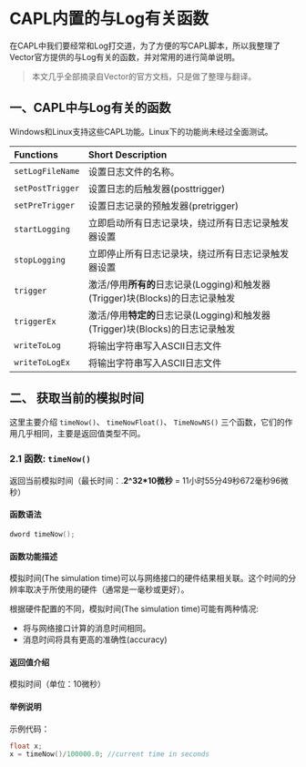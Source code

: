 # CAPL内置的与Log有关函数

在CAPL中我们要经常和Log打交道，为了方便的写CAPL脚本，所以我整理了Vector官方提供的与Log有关的函数，并对常用的进行简单说明。

>  本文几乎全部摘录自Vector的官方文档，只是做了整理与翻译。



## 一、CAPL中与Log有关的函数

Windows和Linux支持这些CAPL功能。Linux下的功能尚未经过全面测试。

| Functions        | Short Description                                            |
| :--------------- | :----------------------------------------------------------- |
| `setLogFileName` | 设置日志文件的名称。                                         |
| `setPostTrigger` | 设置日志的后触发器(posttrigger)                              |
| `setPreTrigger`  | 设置日志记录的预触发器(pretrigger)                           |
| `startLogging`   | 立即启动所有日志记录块，绕过所有日志记录触发器设置           |
| `stopLogging`    | 立即停止所有日志记录块，绕过所有日志记录触发器设置           |
| `trigger`        | 激活/停用**所有的**日志记录(Logging)和触发器(Trigger)块(Blocks)的日志记录触发 |
| `triggerEx`      | 激活/停用**特定的**日志记录(Logging)和触发器(Trigger)块(Blocks)的日志记录触发 |
| `writeToLog`     | 将输出字符串写入ASCII日志文件                                |
| `writeToLogEx`   | 将输出字符串写入ASCII日志文件                                |



## 二、 获取当前的模拟时间

这里主要介绍 `timeNow()`、 `timeNowFloat()`、 `TimeNowNS()` 三个函数，它们的作用几乎相同，主要是返回值类型不同。

### 2.1 函数:  `timeNow()`

返回当前模拟时间（最长时间：.**2^32*10微秒** = 11小时55分49秒672毫秒96微秒）

#### 函数语法

```c
dword timeNow();
```

#### 函数功能描述

模拟时间(The simulation time)可以与网络接口的硬件结果相关联。这个时间的分辨率取决于所使用的硬件（通常是一毫秒或更好）。

根据硬件配置的不同，模拟时间(The simulation time)可能有两种情况:
- 将与网络接口计算的消息时间相同。
- 消息时间将具有更高的准确性(accuracy)

#### 返回值介绍

模拟时间（单位：10微秒）

#### 举例说明

示例代码：

```c
float x;
x = timeNow()/100000.0; //current time in seconds
```



